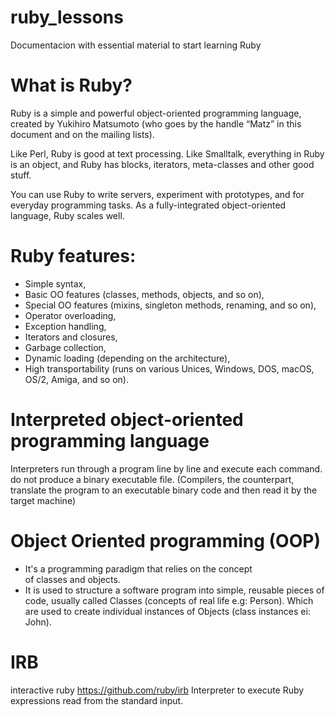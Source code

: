 # ruby_lessons
Documentacion with essential material to start learning Ruby

# What is Ruby?
Ruby is a simple and powerful object-oriented programming language, created by Yukihiro Matsumoto (who goes by the handle “Matz” in this document and on the mailing lists).

Like Perl, Ruby is good at text processing. Like Smalltalk, everything in Ruby is an object, and Ruby has blocks, iterators, meta-classes and other good stuff.

You can use Ruby to write servers, experiment with prototypes, and for everyday programming tasks. As a fully-integrated object-oriented language, Ruby scales well.

# Ruby features:

- Simple syntax,
- Basic OO features (classes, methods, objects, and so on),
- Special OO features (mixins, singleton methods, renaming, and so on),
- Operator overloading,
- Exception handling,
- Iterators and closures,
- Garbage collection,
- Dynamic loading (depending on the architecture),
- High transportability (runs on various Unices, Windows, DOS, macOS, OS/2, Amiga, and so on).

# Interpreted object-oriented programming language

Interpreters run through a program line by line and execute each command. do not produce a binary executable file. (Compilers, the counterpart, translate the program to an executable binary code and then read it by the target machine)

# Object Oriented programming (OOP)

- It's a programming paradigm that relies on the concept of classes and objects.
- It is used to structure a software program into simple, reusable pieces of code, usually called Classes (concepts of real life e.g: Person). Which are used to create individual instances of Objects (class instances ei: John).

# IRB

interactive ruby https://github.com/ruby/irb
Interpreter to execute Ruby expressions read from the standard input.